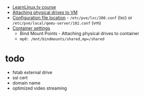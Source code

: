 - [LearnLinux.tv course](https://www.youtube.com/playlist?list=PLT98CRl2KxKHnlbYhtABg6cF50bYa8Ulo)
- [Attaching physical drives to VM](https://pve.proxmox.com/wiki/Passthrough_Physical_Disk_to_Virtual_Machine_(VM))
- [Configuration file location](https://www.oreilly.com/library/view/mastering-proxmox/9781788397605/98f58666-946a-489c-8a6d-58678aa89faa.xhtml) - `/etc/pve/lxc/200.conf` (lxc) or `/etc/pve/local/qemu-server/102.conf` (vm)
- [Container settings](https://pve.proxmox.com/wiki/Linux_Container#pct_settings) 
	- Bind Mount Points - Attaching physical drives to container
	- `mp0: /mnt/bindmounts/shared,mp=/shared`


# todo
- fstab external drive
- ssl cert
- domain name
- optimized video streaming